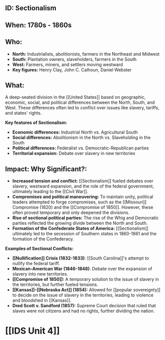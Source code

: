 ## ID: Sectionalism

## When: 1780s - 1860s 

## Who: 
* **North:** Industrialists, abolitionists, farmers in the Northeast and Midwest
* **South:** Plantation owners, slaveholders, farmers in the South
* **West:** Farmers, miners, and settlers moving westward
* **Key figures:** Henry Clay, John C. Calhoun, Daniel Webster

## What: 
A deep-seated division in the [[United States]] based on geographic, economic, social, and political differences between the North, South, and West. These differences often led to conflict over issues like slavery, tariffs, and states' rights.

**Key features of Sectionalism:**
* **Economic differences:** Industrial North vs. Agricultural South 
* **Social differences:** Abolitionism in the North vs. Slaveholding in the South
* **Political differences:** Federalist vs. Democratic-Republican parties
* **Territorial expansion:** Debate over slavery in new territories

## Impact: Why Significant?:
* **Increased tension and conflict:** [[Sectionalism]] fueled debates over slavery, westward expansion, and the role of the federal government, ultimately leading to the [[Civil War]]. 
* **Compromises and political maneuvering:** To maintain unity, political leaders attempted to forge compromises, such as the [[Missouri]] Compromise (1820) and the [[Compromise of 1850]]. However, these often proved temporary and only deepened the divisions.
* **Rise of sectional political parties:** The rise of the Whig and Democratic parties reflected the growing divide between the North and South. 
* **Formation of the Confederate States of America:** [[Sectionalism]] ultimately led to the secession of Southern states in 1860-1861 and the formation of the Confederacy.

**Examples of Sectional Conflicts:**
* **[[Nullification]] Crisis (1832-1833)**: [[South Carolina]]'s attempt to nullify the federal tariff.
* **Mexican-American War (1846-1848)**: Debate over the expansion of slavery into new territories.
* **[[Compromise of 1850]]:** A temporary solution to the issue of slavery in the territories, but further fueled tensions.
* **[[Kansas]]-[[Nebraska Act]] (1854):** Allowed for [[popular sovereignty]] to decide on the issue of slavery in the territories, leading to violence and bloodshed in [[Kansas]].
* **Dred Scott v. Sandford (1857):** Supreme Court decision that ruled that slaves were not citizens and had no rights, further dividing the nation. 

# [[IDS Unit 4]]